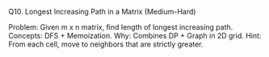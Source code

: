 Q10. Longest Increasing Path in a Matrix (Medium-Hard)

Problem: Given m x n matrix, find length of longest increasing path.
Concepts: DFS + Memoization.
Why: Combines DP + Graph in 2D grid.
Hint: From each cell, move to neighbors that are strictly greater.